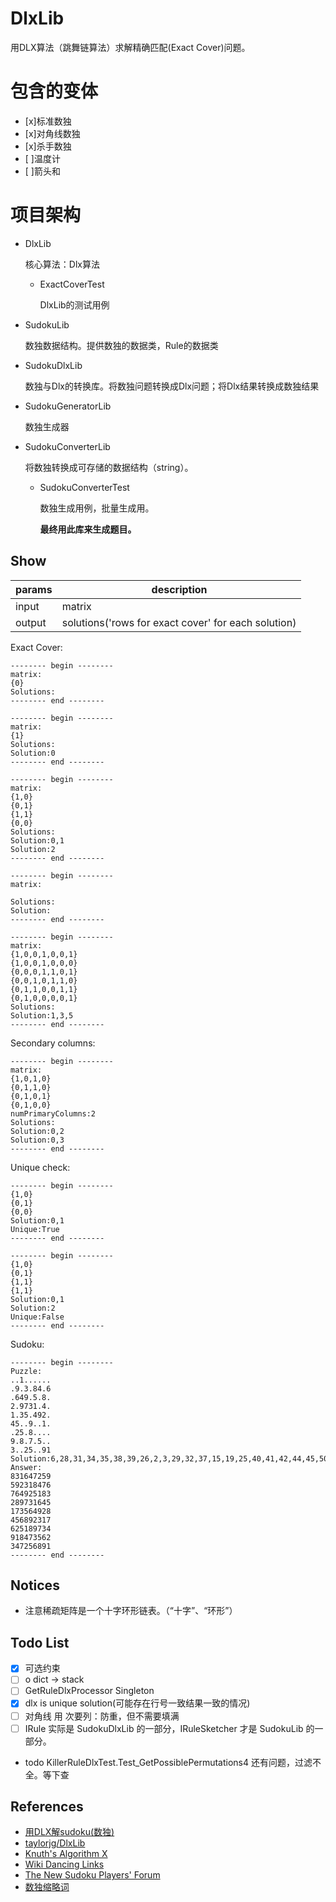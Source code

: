 # DlxLib

用DLX算法（跳舞链算法）求解精确匹配(Exact Cover)问题。

# 包含的变体

- [x]标准数独
- [x]对角线数独 
- [x]杀手数独
- [ ]温度计
- [ ]箭头和

# 项目架构

- DlxLib

  核心算法：Dlx算法

    - ExactCoverTest

      DlxLib的测试用例

- SudokuLib

  数独数据结构。提供数独的数据类，Rule的数据类

- SudokuDlxLib

  数独与Dlx的转换库。将数独问题转换成Dlx问题；将Dlx结果转换成数独结果

- SudokuGeneratorLib

  数独生成器

- SudokuConverterLib

  将数独转换成可存储的数据结构（string）。

    - SudokuConverterTest

      数独生成用例，批量生成用。

      **最终用此库来生成题目。**

## Show

| params | description |
| ---- | ---- |
| input | matrix |
| output | solutions('rows for exact cover' for each solution) |

Exact Cover:

```
-------- begin --------
matrix:
{0}
Solutions:
-------- end --------
```

```
-------- begin --------
matrix:
{1}
Solutions:
Solution:0
-------- end --------
```

```
-------- begin --------
matrix:
{1,0}
{0,1}
{1,1}
{0,0}
Solutions:
Solution:0,1
Solution:2
-------- end --------
```

```
-------- begin --------
matrix:

Solutions:
Solution:
-------- end --------
```

```
-------- begin --------
matrix:
{1,0,0,1,0,0,1}
{1,0,0,1,0,0,0}
{0,0,0,1,1,0,1}
{0,0,1,0,1,1,0}
{0,1,1,0,0,1,1}
{0,1,0,0,0,0,1}
Solutions:
Solution:1,3,5
-------- end --------
```

Secondary columns:

```
-------- begin --------
matrix:
{1,0,1,0}
{0,1,1,0}
{0,1,0,1}
{0,1,0,0}
numPrimaryColumns:2
Solutions:
Solution:0,2
Solution:0,3
-------- end --------
```

Unique check:

```
-------- begin --------
{1,0}
{0,1}
{0,0}
Solution:0,1
Unique:True
-------- end --------
```

```
-------- begin --------
{1,0}
{0,1}
{1,1}
{1,1}
Solution:0,1
Solution:2
Unique:False
-------- end --------
```

Sudoku:

```
-------- begin --------
Puzzle:
..1......
.9.3.84.6
.649.5.8.
2.9731.4.
1.35.492.
45..9..1.
.25.8....
9.8.7.5..
3..25..91
Solution:6,28,31,34,35,38,39,26,2,3,29,32,37,15,19,25,40,41,42,44,45,50,52,46,54,55,56,57,58,59,60,62,63,65,66,68,69,70,10,8,14,71,72,73,75,76,77,78,81,82,83,89,91,85,93,95,96,100,106,107,103,111,97,113,116,118,114,120,123,125,121,126,129,130,133,134,135,136,139,140,141
Answer:
831647259
592318476
764925183
289731645
173564928
456892317
625189734
918473562
347256891
-------- end --------
```

## Notices

- 注意稀疏矩阵是一个十字环形链表。（“十字”、“环形”）

## Todo List

-[x] 可选约束
-[ ] o dict -> stack
-[ ] GetRuleDlxProcessor Singleton
-[x] dlx is unique solution(可能存在行号一致结果一致的情况)
-[ ] 对角线 用 次要列：防重，但不需要填满
-[ ] IRule 实际是 SudokuDlxLib 的一部分，IRuleSketcher 才是 SudokuLib 的一部分。
- todo KillerRuleDlxTest.Test_GetPossiblePermutations4 还有问题，过滤不全。等下查

## References

- [用DLX解sudoku(数独)](http://blog.gssxgss.me/use-dlx-to-solve-sudoku-1/)
- [taylorjg/DlxLib](https://github.com/taylorjg/DlxLib)
- [Knuth's Algorithm X](https://en.wikipedia.org/wiki/Knuth%27s_Algorithm_X)
- [Wiki Dancing Links](https://en.wikipedia.org/wiki/Dancing_Links)
- [The New Sudoku Players' Forum](http://forum.enjoysudoku.com/)
- [数独缩略词](http://forum.enjoysudoku.com/list-of-acronyms-t37137.html)